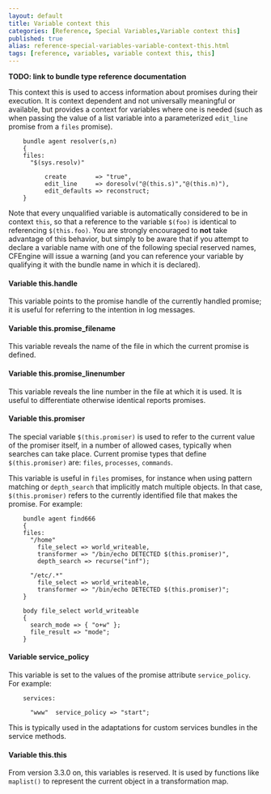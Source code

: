 ```yaml
---
layout: default
title: Variable context this
categories: [Reference, Special Variables,Variable context this]
published: true
alias: reference-special-variables-variable-context-this.html
tags: [reference, variables, variable context this, this]
---
```


**TODO: link to bundle type reference documentation**

This context this is used to access information about promises during
their execution. It is context dependent and not universally meaningful
or available, but provides a context for variables where one is needed
(such as when passing the value of a list variable into a parameterized
`edit_line` promise from a `files` promise).

```cf3
    bundle agent resolver(s,n)
    { 
    files:
      "$(sys.resolv)" 

          create        => "true",
          edit_line     => doresolv("@(this.s)","@(this.n)"),
          edit_defaults => reconstruct;
    }
```

Note that every unqualified variable is automatically considered to be
in context `this`, so that a reference to the variable `$(foo)` is
identical to referencing `$(this.foo)`. You are strongly encouraged to
**not** take advantage of this behavior, but simply to be aware that if
you attempt to declare a variable name with one of the following special
reserved names, CFEngine will issue a warning (and you can reference
your variable by qualifying it with the bundle name in which it is
declared).

#### Variable this.handle

This variable points to the promise handle of the currently handled
promise; it is useful for referring to the intention in log messages.

#### Variable this.promise\_filename

This variable reveals the name of the file in which the current promise
is defined.

#### Variable this.promise\_linenumber

This variable reveals the line number in the file at which it is used.
It is useful to differentiate otherwise identical reports promises.

#### Variable this.promiser

The special variable `$(this.promiser)` is used to refer to the current
value of the promiser itself, in a number of allowed cases, typically
when searches can take place. Current promise types that define
`$(this.promiser)` are: `files`, `processes`, `commands`.

This variable is useful in `files` promises, for instance when using
pattern matching or `depth_search` that implicitly match multiple
objects. In that case, `$(this.promiser)` refers to the currently
identified file that makes the promise. For example:

```cf3
    bundle agent find666
    {
    files:
      "/home"
        file_select => world_writeable,
        transformer => "/bin/echo DETECTED $(this.promiser)",
        depth_search => recurse("inf");

      "/etc/.*"
        file_select => world_writeable,
        transformer => "/bin/echo DETECTED $(this.promiser)";
    }

    body file_select world_writeable
    {
      search_mode => { "o+w" };
      file_result => "mode";
    }
```

#### Variable service\_policy

This variable is set to the values of the promise attribute
`service_policy`. For example:

```cf3
    services:

      "www"  service_policy => "start";
```

This is typically used in the adaptations for custom services bundles in
the service methods.

#### Variable this.this

From version 3.3.0 on, this variables is reserved. It is used by
functions like `maplist()` to represent the current object in a
transformation map.
